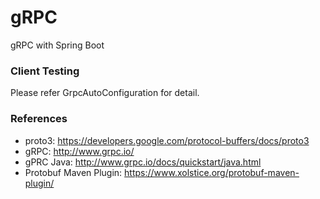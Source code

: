 gRPC
====
gRPC with Spring Boot

### Client Testing

Please refer GrpcAutoConfiguration for detail.

### References

* proto3: https://developers.google.com/protocol-buffers/docs/proto3
* gRPC:  http://www.grpc.io/
* gPRC Java: http://www.grpc.io/docs/quickstart/java.html
* Protobuf Maven Plugin: https://www.xolstice.org/protobuf-maven-plugin/